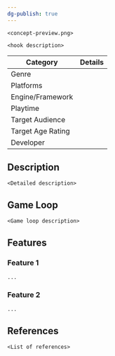 ```yaml
---
dg-publish: true
---
```

`<concept-preview.png>`

`<hook description>`

| **Category**      | **Details** |
| ----------------- | ----------- |
| Genre             |             |
| Platforms         |             |
| Engine/Framework  |             |
| Playtime          |             |
| Target Audience   |             |
| Target Age Rating |             |
| Developer         |             |

## Description
`<Detailed description>`


## Game Loop 
`<Game loop description>`

## Features

### Feature 1
`...`

### Feature 2
`...`


## References

`<List of references>`